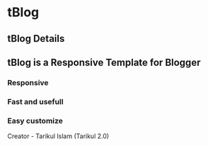 # tBlog
## tBlog Details
## tBlog is a Responsive Template for Blogger
### Responsive
### Fast and usefull
### Easy customize

Creator - Tarikul Islam (Tarikul 2.0)